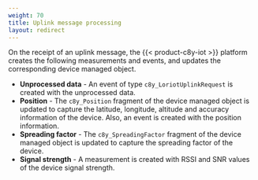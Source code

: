 ```yaml
---
weight: 70
title: Uplink message processing
layout: redirect
---
```


On the receipt of an uplink message, the {{< product-c8y-iot >}} platform creates the following measurements and events, and updates the corresponding device managed object.

- **Unprocessed data** - An event of type <code>c8y_LoriotUplinkRequest</code> is created with the unprocessed data.
- **Position** - The <code>c8y_Position</code> fragment of the device managed object is updated to capture the latitude, longitude, altitude and accuracy information of the device. Also, an event is created with the position information.
- **Spreading factor** - The <code>c8y_SpreadingFactor</code> fragment of the device managed object is updated to capture the spreading factor of the device.
- **Signal strength** - A measurement is created with RSSI and SNR values of the device signal strength.
